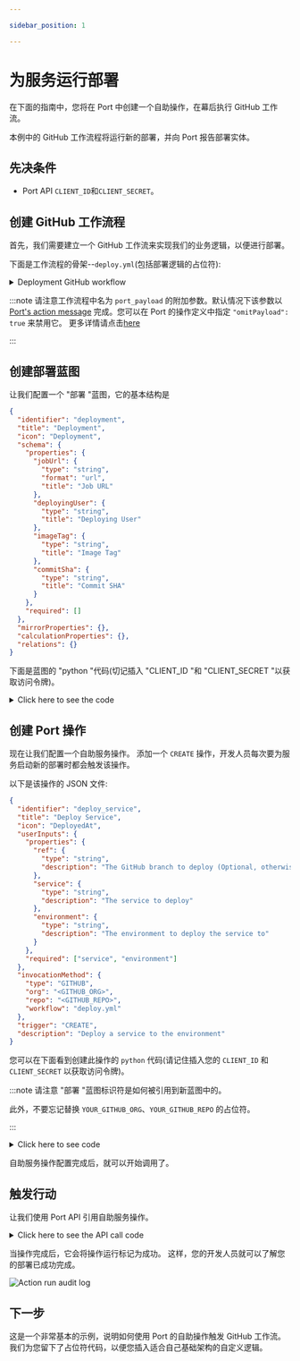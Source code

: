 ```yaml
---

sidebar_position: 1

---
```


# 为服务运行部署

在下面的指南中，您将在 Port 中创建一个自助操作，在幕后执行 GitHub 工作流。

本例中的 GitHub 工作流程将运行新的部署，并向 Port 报告部署实体。

## 先决条件

* Port API `CLIENT_ID`和`CLIENT_SECRET`。

## 创建 GitHub 工作流程

首先，我们需要建立一个 GitHub 工作流来实现我们的业务逻辑，以便进行部署。

下面是工作流程的骨架--`deploy.yml`(包括部署逻辑的占位符): 

<details>
<summary>Deployment GitHub workflow</summary>

```yaml showLineNumbers
name: CI
on:
  workflow_dispatch:
    inputs:
      service:
        required: true
        description: "Service name to deploy"
        type: string
      environment:
        required: true
        default: staging
        description: "Environment to deploy service to"
        type: string
      port_payload:
        required: true
        description: "Port's payload, including details for who triggered the action and general context (blueprint, run id, etc...)"
        type: string
jobs:
  deploy:
    runs-on: ubuntu-latest
    steps:
      - uses: actions/checkout@v3
      - id: echo-deploy
        run: echo "deploy"

      # ADD YOUR DEPLOYMENT LOGIC HERE!

  report-deployment:
    name: Report new deployment Entity
    runs-on: ubuntu-latest
    steps:
      - name: Extract SHA short
        run: echo "SHA_SHORT=${GITHUB_SHA:0:7}" >> $GITHUB_ENV
      - name: "Report deployment Entity to port 🚢"
        uses: port-labs/port-github-action@v1
        with:
          clientId: ${{ secrets.PORT_CLIENT_ID }}
          clientSecret: ${{ secrets.PORT_CLIENT_SECRET }}
          identifier: ${{ inputs.service }}-${{ inputs.environment }}-${{ env.SHA_SHORT }}
          blueprint: deployment
          properties: |
            {
               "jobUrl": "${{ github.server_url }}/${{ github.repository }}/actions/runs/${{ github.run_id }}",
               "deployingUser": "${{ github.actor }}",
               "imageTag": "latest",
               "commitSha": "${{ env.SHA_SHORT }}"
            }
          runId: "${{fromJson(inputs.port_payload).context.runId}}"
```

</details>

:::note 请注意工作流程中名为 `port_payload` 的附加参数。默认情况下该参数以[Port's action message](../../../self-service-actions-deep-dive/self-service-actions-deep-dive.md#action-message-structure) 完成。您可以在 Port 的操作定义中指定 `"omitPayload": true` 来禁用它。 更多详情请点击[here](../../../self-service-actions-deep-dive/self-service-actions-deep-dive.md#invocation-method-structure-fields)

:::

## 创建部署蓝图

让我们配置一个 "部署 "蓝图，它的基本结构是

```json showLineNumbers
{
  "identifier": "deployment",
  "title": "Deployment",
  "icon": "Deployment",
  "schema": {
    "properties": {
      "jobUrl": {
        "type": "string",
        "format": "url",
        "title": "Job URL"
      },
      "deployingUser": {
        "type": "string",
        "title": "Deploying User"
      },
      "imageTag": {
        "type": "string",
        "title": "Image Tag"
      },
      "commitSha": {
        "type": "string",
        "title": "Commit SHA"
      }
    },
    "required": []
  },
  "mirrorProperties": {},
  "calculationProperties": {},
  "relations": {}
}
```

下面是蓝图的 "python "代码(切记插入 "CLIENT_ID "和 "CLIENT_SECRET "以获取访问令牌)。

<details>
<summary>Click here to see the code</summary>

```python showLineNumbers
import requests

CLIENT_ID = 'YOUR_CLIENT_ID'
CLIENT_SECRET = 'YOUR_CLIENT_SECRET'

API_URL = 'https://api.getport.io/v1'

credentials = {'clientId': CLIENT_ID, 'clientSecret': CLIENT_SECRET}

token_response = requests.post(f'{API_URL}/auth/access_token', json=credentials)

access_token = token_response.json()['accessToken']

headers = {
    'Authorization': f'Bearer {access_token}'
}

blueprint = {
    "identifier": "deployment",
    "title": "Deployment",
    "icon": "Deployment",
    "schema": {
        "properties": {
            "jobUrl": {
                "title": "Job URL",
                "type": "string",
                "format": "url"
            },
            "deployingUser": {
                "title": "Deploying User",
                "type": "string"
            },
            "imageTag": {
                "title": "Image Tag",
                "type": "string"
            },
            "commitSha": {
                "title": "Commit SHA",
                "type": "string"
            }
        },
        "required": []
    },
    "calculationProperties": {},

}

response = requests.post(f'{API_URL}/blueprints', json=blueprint, headers=headers)

print(response.json())
```

</details>

## 创建 Port 操作

现在让我们配置一个自助服务操作。 添加一个 `CREATE` 操作，开发人员每次要为服务启动新的部署时都会触发该操作。

以下是该操作的 JSON 文件: 

```json showLineNumbers
{
  "identifier": "deploy_service",
  "title": "Deploy Service",
  "icon": "DeployedAt",
  "userInputs": {
    "properties": {
      "ref": {
        "type": "string",
        "description": "The GitHub branch to deploy (Optional, otherwise will use repo's default branch)"
      },
      "service": {
        "type": "string",
        "description": "The service to deploy"
      },
      "environment": {
        "type": "string",
        "description": "The environment to deploy the service to"
      }
    },
    "required": ["service", "environment"]
  },
  "invocationMethod": {
    "type": "GITHUB",
    "org": "<GITHUB_ORG>",
    "repo": "<GITHUB_REPO>",
    "workflow": "deploy.yml"
  },
  "trigger": "CREATE",
  "description": "Deploy a service to the environment"
}
```

您可以在下面看到创建此操作的 `python` 代码(请记住插入您的 `CLIENT_ID` 和 `CLIENT_SECRET` 以获取访问令牌)。

:::note 请注意 "部署 "蓝图标识符是如何被引用到新蓝图中的。

此外，不要忘记替换 `YOUR_GITHUB_ORG`、`YOUR_GITHUB_REPO` 的占位符。

:::

<details>
<summary>Click here to see code</summary>

```python showLineNumbers
import requests

CLIENT_ID = 'YOUR_CLIENT_ID'
CLIENT_SECRET = 'YOUR_CLIENT_SECRET'

GITHUB_ORG = 'YOUR_GITHUB_ORG'
GITHUB_REPO = 'YOUR_GITHUB_REPO'
GITHUB_WORKFLOW = 'deploy.yml'

API_URL = 'https://api.getport.io/v1'

credentials = {'clientId': CLIENT_ID, 'clientSecret': CLIENT_SECRET}

token_response = requests.post(f'{API_URL}/auth/access_token', json=credentials)

access_token = token_response.json()['accessToken']

headers = {
    'Authorization': f'Bearer {access_token}'
}

blueprint_identifier = 'deployment'

action = {
    'identifier': 'deploy_service',
    'title': 'Deploy Service',
    'icon': 'DeployedAt',
    'description': 'Deploy a service to the environment',
    'trigger': 'CREATE',
    'invocationMethod': {
        'type': 'GITHUB',
        'org': GITHUB_ORG,
        'repo': GITHUB_REPO,
        'workflow': GITHUB_WORKFLOW
    },
    'userInputs': {
        'properties': {
            'ref': {
                'type': 'string',
                'title': 'The GitHub branch to deploy (Optional, otherwise will use repo's default branch)'
            },
            'service': {
                'type': 'string',
                'title': 'The service to deploy'
            },
            'environment': {
                'type': 'string',
                'title': 'The environment to deploy the service to'
            },
        },
        'required': [
            'service', 'environment'
        ]
    }
}

response = requests.post(f'{API_URL}/blueprints/{blueprint_identifier}/actions', json=action, headers=headers)

print(response.json())
```

</details>

自助服务操作配置完成后，就可以开始调用了。

## 触发行动

让我们使用 Port API 引用自助服务操作。

<details>
<summary>Click here to see the API call code</summary>

```python showLineNumbers
import requests

CLIENT_ID = 'YOUR_CLIENT_ID'
CLIENT_SECRET = 'YOUR_CLIENT_SECRET'

API_URL = 'https://api.getport.io/v1'

credentials = {'clientId': CLIENT_ID, 'clientSecret': CLIENT_SECRET}

token_response = requests.post(f'{API_URL}/auth/access_token', json=credentials)

access_token = token_response.json()['accessToken']

headers = {
    'Authorization': f'Bearer {access_token}'
}

blueprint_identifier = 'deployment'

action_identifier = 'deploy_service'

action_run = {
    'properties': {
        'service': 'backend',
        'environment': 'staging'
    }
}

response = requests.post(f'{API_URL}/blueprints/{blueprint_identifier}/actions/{action_identifier}/runs', json=action_run, headers=headers)

print(response.json())
```

</details>

当操作完成后，它会将操作运行标记为成功。 这样，您的开发人员就可以了解您的部署已成功完成。

![Action run audit log](../../../../../static/img/self-service-actions/run-service-deployment/runs-audit-log.png)

## 下一步

这是一个非常基本的示例，说明如何使用 Port 的自助操作触发 GitHub 工作流。 我们为您留下了占位符代码，以便您插入适合自己基础架构的自定义逻辑。